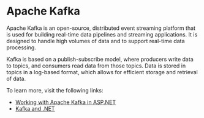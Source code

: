 # Apache Kafka

Apache Kafka is an open-source, distributed event streaming platform that is used for building real-time data pipelines and streaming applications. It is designed to handle high volumes of data and to support real-time data processing.

Kafka is based on a publish-subscribe model, where producers write data to topics, and consumers read data from those topics. Data is stored in topics in a log-based format, which allows for efficient storage and retrieval of data.

To learn more, visit the following links:

- [Working with Apache Kafka in ASP.NET](https://www.codemag.com/Article/2201061/Working-with-Apache-Kafka-in-ASP.NET-6-Core)
- [Kafka and .NET](https://docs.confluent.io/kafka-clients/dotnet/current/overview.html)
